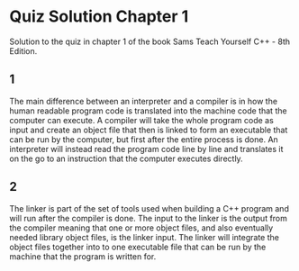 # Quiz Solution Chapter 1

Solution to the quiz in chapter 1 of the book Sams Teach Yourself C++ - 8th Edition.

## 1

The main difference between an interpreter and a compiler is in how the human readable program code is translated into the machine code that the computer can execute. A compiler will take the whole program code as input and create an object file that then is linked to form an executable that can be run by the computer, but first after the entire process is done. An interpreter will instead read the program code line by line and translates it on the go to an instruction that the computer executes directly.

## 2

The linker is part of the set of tools used when building a C++ program and will run after the compiler is done. The input to the linker is the output from the compiler meaning that one or more object files, and also eventually needed library object files, is the linker input. The linker will integrate the object files together into to one executable file that can be run by the machine that the program is written for.
